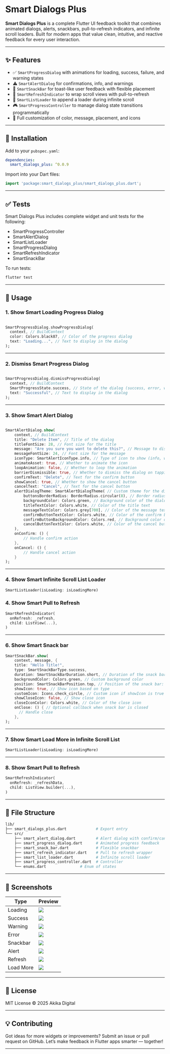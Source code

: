 # Smart Dialogs Plus

**Smart Dialogs Plus** is a complete Flutter UI feedback toolkit that combines animated dialogs, alerts, snackbars, pull-to-refresh indicators, and infinite scroll loaders. Built for modern apps that value clean, intuitive, and reactive feedback for every user interaction.

---

## ✨ Features

* ✅ `SmartProgressDialog` with animations for loading, success, failure, and warning states
* ⚠️ `SmartAlertDialog` for confirmations, info, and warnings
* 🍞 `SmartSnackBar` for toast-like user feedback with flexible placement
* 🔁 `SmartRefreshIndicator` to wrap scroll views with pull-to-refresh
* 📆 `SmartListLoader` to append a loader during infinite scroll
* 🎮 `SmartProgressController` to manage dialog state transitions programmatically
* 🎨 Full customization of color, message, placement, and icons

---

## 🚀 Installation

Add to your `pubspec.yaml`:

```yaml
dependencies:
  smart_dialogs_plus: ^0.0.9
```

Import into your Dart files:

```dart
import 'package:smart_dialogs_plus/smart_dialogs_plus.dart';
```

---

## ✅ Tests

Smart Dialogs Plus includes complete widget and unit tests for the following:

- SmartProgressController
- SmartAlertDialog
- SmartListLoader
- SmartProgressDialog
- SmartRefreshIndicator
- SmartSnackBar

To run tests:

```bash
flutter test
```

---

## 🧠 Usage

### 1. Show Smart Loading Progress Dialog

```dart

SmartProgressDialog.showProgressDialog(
  context, // BuildContext
  color: Colors.black87, // Color of the progress dialog
  text: "Loading...", // Text to display in the dialog
);
```

---

### 2. Dismiss Smart Progress Dialog

```dart

SmartProgressDialog.dismissProgressDialog(
  context, // BuildContext
  SmartProgressState.success, // State of the dialog (success, error, warning)
  text: "Successful", // Text to display in the dialog
);

```
---

### 3. Show Smart Alert Dialog

```dart

SmartAlertDialog.show(
    context, // BuildContext
    title: "Delete Item", // Title of the dialog
    titleFontSize: 28, // Font size for the title
    message: "Are you sure you want to delete this?", // Message to display
    messageFontSize: 24, // Font size for the message
    iconType: SmartAlertIconType.info, // Type of icon to show (info, warning, success, error)
    animateAsset: true, // Whether to animate the icon
    loopAnimation: false, // Whether to loop the animation
    barrierDismissible: true, // Whether to dismiss the dialog on tapping outside
    confirmText: "Delete", // Text for the confirm button
    showCancel: true, // Whether to show the cancel button
    cancelText: "Cancel", // Text for the cancel button
    alertDialogTheme: SmartAlertDialogTheme( // Custom theme for the dialog
        buttonsBorderRadius: BorderRadius.circular(8), // Border radius for buttons
        backgroundColor: Colors.green, // Background color of the dialog
        titleTextColor: Colors.white, // Color of the title text
        messageTextColor: Colors.grey[700], // Color of the message text
        confirmButtonTextColor: Colors.white, // Color of the confirm button text
        confirmButtonBackgroundColor: Colors.red, // Background color of the confirm button
        cancelButtonTextColor: Colors.white, // Color of the cancel button text
    ),
    onConfirm: () {
        // Handle confirm action
    },
    onCancel: () {
        // Handle cancel action
    }
);

```

---


### 4. Show Smart Infinite Scroll List Loader

```dart
SmartListLoader(isLoading: isLoadingMore)
```

### 4. Show Smart Pull to Refresh

```dart
SmartRefreshIndicator(
  onRefresh: _refresh,
  child: ListView(...),
)
```

---


### 6. Show Smart Snack bar

```dart
SmartSnackBar.show(
    context, message, {
    title: "Hello Title!",
    type: SmartSnackBarType.success,
    duration: SmartSnackBarDuration.short, // Duration of the snack bar: short, long, or indefinite
    backgroundColor: Colors.green, // Custom background color
    position: SmartSnackBarPosition.top, // Position of the snack bar: top or bottom
    showIcon: true, // Show icon based on type
    customIcon: Icons.check_circle, // Custom icon if showIcon is true
    showCloseIcon: false, // Show close icon
    closeIconColor: Colors.white, // Color of the close icon
    onClose: () { // Optional callback when snack bar is closed
      // Handle close
    },
);
```

---

### 7. Show Smart Load More in Infinite Scroll List

```dart
SmartListLoader(isLoading: isLoadingMore)
```

---

### 8. Show Smart Pull to Refresh

```dart
SmartRefreshIndicator(
  onRefresh: _refreshData,
  child: ListView.builder(...),
)
```

---

## 📂 File Structure

```bash
lib/
├── smart_dialogs_plus.dart             # Export entry
└── src/
    ├── smart_alert_dialog.dart         # Alert dialog with confirm/cancel
    ├── smart_progress_dialog.dart      # Animated progress feedback
    ├── smart_snack_bar.dart            # Flexible snackbar
    ├── smart_refresh_indicator.dart    # Pull to refresh wrapper
    ├── smart_list_loader.dart          # Infinite scroll loader
    ├── smart_progress_controller.dart  # Controller
    └── enums.dart               # Enum of states
```

---

## 📸 Screenshots

| Type      | Preview                        |
| --------- | ------------------------------ |
| Loading   | ![](screenshots/loading.png)   |
| Success   | ![](screenshots/success.png)   |
| Warning   | ![](screenshots/warning.png)   |
| Error     | ![](screenshots/error.png)     |
| Snackbar  | ![](screenshots/snackbar.png)  |
| Alert     | ![](screenshots/alert.png)     |
| Refresh   | ![](screenshots/refresh.png)   |
| Load More | ![](screenshots/load_more.png) |

---

## 📄 License

MIT License © 2025 Akika Digital

---

## 💡 Contributing

Got ideas for more widgets or improvements? Submit an issue or pull request on GitHub. Let’s make feedback in Flutter apps smarter — together!

---
